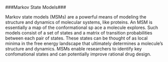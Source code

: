###Markov State Models###

Markov state models (MSMs) are a powerful means of modeling the structure and
dynamics of molecular systems, like proteins. An MSM is essentially a map of
the conformational sp    ace a molecule explores. Such models consist of a set
of states and a matrix of transition probabilities between each pair of states.
These states can be thought of as local minima in the free energy     landscape
that ultimately determines a molecule’s structure and dynamics. MSMs enable
researchers to identify key confomational states and can potentially improve
rational drug design.

